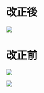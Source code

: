 # 改正後

![](https://www.nta.go.jp/tmp/6bba5968-d3a2-4d4b-b652-78bcd9e4e802/images/aa45d31b3eafd786711c031f50eb2ae76a5729f6e687f4cbb60053a6868b23d6.jpg)

# 改正前

![](https://www.nta.go.jp/tmp/6bba5968-d3a2-4d4b-b652-78bcd9e4e802/images/cb97df6113a84954af8dbbfb3ebb8e2004f837959199d98c9d3495a57e7e4432.jpg)

![](https://www.nta.go.jp/tmp/6bba5968-d3a2-4d4b-b652-78bcd9e4e802/images/5363adaac5e4b3b7f49e4e2885e8d967b4a570ef12d0b5d05122c8300eac22b4.jpg)